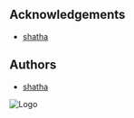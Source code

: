 ## Acknowledgements

 
 - [shatha](https://github.com/shatha-mohsen/f)
## Authors

- [shatha](https://github.com/shatha-mohsen/f)

![Logo](https://dev-to-uploads.s3.amazonaws.com/uploads/articles/th5xamgrr6se0x5ro4g6.png)

